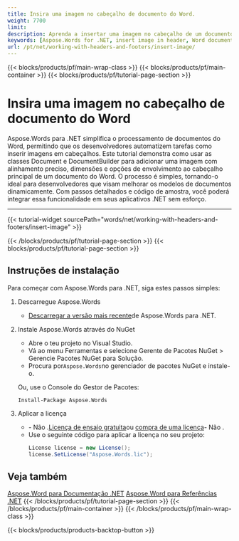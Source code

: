 ```yaml
---
title: Insira uma imagem no cabeçalho de documento do Word.
weight: 7700
limit: 
description: Aprenda a insertar uma imagem no cabeçalho de um documento do Word usando Aspose.Words para .NET. Guia passo a passo com código de amostra e instruções de instalação.
keywords: [Aspose.Words for .NET, insert image in header, Word document, .NET library, Word automation, header customization, document processing, C# example]
url: /pt/net/working-with-headers-and-footers/insert-image/
---
```

{{< blocks/products/pf/main-wrap-class >}}
{{< blocks/products/pf/main-container >}}
{{< blocks/products/pf/tutorial-page-section >}}

# Insira uma imagem no cabeçalho de documento do Word

Aspose.Words para .NET simplifica o processamento de documentos do Word, permitindo que os desenvolvedores automatizem tarefas como inserir imagens em cabeçalhos. Este tutorial demonstra como usar as classes Document e DocumentBuilder para adicionar uma imagem com alinhamento preciso, dimensões e opções de envolvimento ao cabeçalho principal de um documento do Word. O processo é simples, tornando-o ideal para desenvolvedores que visam melhorar os modelos de documentos dinamicamente. Com passos detalhados e código de amostra, você poderá integrar essa funcionalidade em seus aplicativos .NET sem esforço.  

---
{{< tutorial-widget sourcePath="words/net/working-with-headers-and-footers/insert-image" >}}

{{< /blocks/products/pf/tutorial-page-section >}}
{{< blocks/products/pf/tutorial-page-section >}}
## Instruções de instalação  

Para começar com Aspose.Words para .NET, siga estes passos simples:  

1. Descarregue Aspose.Words  
   * [Descarregar a versão mais recente](https://releases.aspose.com/words/net/)de Aspose.Words para .NET.  

2. Instale Aspose.Words através do NuGet  
   * Abre o teu projeto no Visual Studio.  
   * Vá ao menu Ferramentas e selecione Gerente de Pacotes NuGet > Gerencie Pacotes NuGet para Solução.  
   * Procura por`Aspose.Words`no gerenciador de pacotes NuGet e instale- o.  

   Ou, use o Console do Gestor de Pacotes:  
   ```shell
   Install-Package Aspose.Words
   ```  

3. Aplicar a licença  
   * \- Não .[Licença de ensaio gratuita](https://releases.aspose.com/)ou [compra de uma licença](https://purchase.aspose.com/buy)\- Não .  
   * Use o seguinte código para aplicar a licença no seu projeto:  
     ```csharp
     License license = new License();
     license.SetLicense("Aspose.Words.lic");
     ```  

## Veja também
[Aspose.Word para Documentação .NET](https://docs.aspose.com/words/net/)
[Aspose.Word para Referências .NET](https://reference.aspose.com/words/net/)
{{< /blocks/products/pf/tutorial-page-section >}}
{{< /blocks/products/pf/main-container >}}
{{< /blocks/products/pf/main-wrap-class >}}

{{< blocks/products/products-backtop-button >}}
